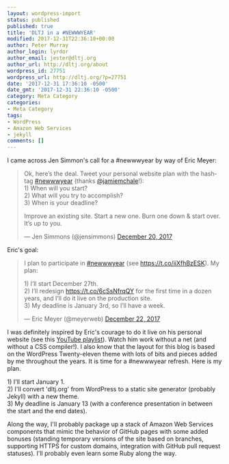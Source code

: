 ```yaml
---
layout: wordpress-import
status: published
published: true
title: 'DLTJ in a #NEWWWYEAR'
modified: 2017-12-31T22:36:10+00:00
author: Peter Murray
author_login: lyrdor
author_email: jester@dltj.org
author_url: http://dltj.org/about
wordpress_id: 27751
wordpress_url: http://dltj.org/?p=27751
date: '2017-12-31 17:36:10 -0500'
date_gmt: '2017-12-31 22:36:10 -0500'
category: Meta Category
categories:
- Meta Category
tags:
- WordPress
- Amazon Web Services
- jekyll
comments: []
---
```

<p>I came across Jen Simmon's call for a #newwwyear by way of Eric Meyer:</p>
<blockquote class="twitter-tweet" data-conversation="none" data-lang="en">
<p dir="ltr" lang="en">Ok, here&rsquo;s the deal. Tweet your personal website plan with the hashtag <a href="https://twitter.com/hashtag/newwwyear?src=hash&amp;ref_src=twsrc%5Etfw">#newwwyear</a> (thanks <a href="https://twitter.com/jamiemchale?ref_src=twsrc%5Etfw">@jamiemchale</a>!):<br />
1) When will you start?<br />
2) What will you try to accomplish?<br />
3) When is your deadline?</p>
<p>Improve an existing site. Start a new one. Burn one down &amp; start over. It&rsquo;s up to you.</p>
<p>&mdash; Jen Simmons (@jensimmons) <a href="https://twitter.com/jensimmons/status/943323088405581824?ref_src=twsrc%5Etfw">December 20, 2017</a></p></blockquote>
<p><script async src="https://platform.twitter.com/widgets.js" charset="utf-8"></script></p>
<p>Eric's goal:</p>
<blockquote class="twitter-tweet" data-lang="en">
<p dir="ltr" lang="en">I plan to participate in <a href="https://twitter.com/hashtag/newwwyear?src=hash&amp;ref_src=twsrc%5Etfw">#newwwyear</a> (see <a href="https://t.co/iiXfhBzESK">https://t.co/iiXfhBzESK</a>). My plan:</p>
<p>1) I&rsquo;ll start December 27th.<br />
2) I&rsquo;ll redesign <a href="https://t.co/6cSsNfrqQY">https://t.co/6cSsNfrqQY</a> for the first time in a dozen years, and I&rsquo;ll do it live on the production site.<br />
3) My deadline is January 3rd, so I&rsquo;ll have a week.</p>
<p>&mdash; Eric Meyer (@meyerweb) <a href="https://twitter.com/meyerweb/status/944348540054200320?ref_src=twsrc%5Etfw">December 22, 2017</a></p></blockquote>
<p><script async src="https://platform.twitter.com/widgets.js" charset="utf-8"></script></p>
<p>I was definitely inspired by Eric's courage to do it live on his personal website (see this <a href="https://www.youtube.com/playlist?list=PL22dNRlBicBy6IpKun786rW0veWQyJJkB">YouTube playlist</a>).  Watch him work without a net (and without a CSS compiler!).  I also know that the layout for this blog is based on the WordPress Twenty-eleven theme with lots of bits and pieces added by me throughout the years.  It is time for a #newwwyear refresh.  Here is my plan.</p>
<p>1) I'll start January 1.<br />
2) I'll convert 'dltj.org' from WordPress to a static site generator (probably Jekyll) with a new theme.<br />
3) My deadline is January 13 (with a conference presentation in between the start and the end dates).</p>
<p>Along the way, I'll probably package up a stack of Amazon Web Services components that mimic the behavior of GitHub pages with some added bonuses (standing temporary versions of the site based on branches, supporting HTTPS for custom domains, integration with GitHub pull request statuses).  I'll probably even learn some Ruby along the way.</p>
